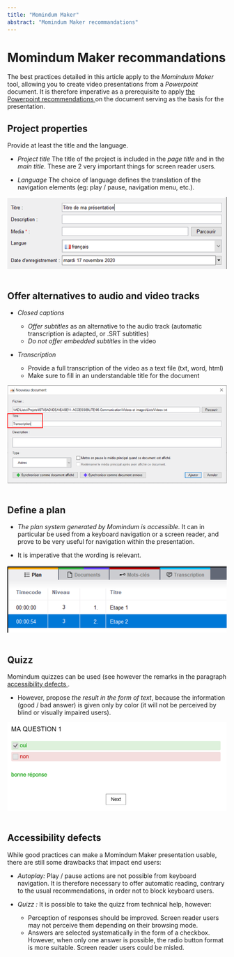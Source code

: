 ```yaml
---
title: "Momindum Maker"
abstract: "Momindum Maker recommandations"
---
```


# Momindum Maker recommandations 

The best practices detailed in this article apply to the *Momindum Maker* tool, allowing you to create video presentations from a *Powerpoint* document.
It is therefore imperative as a prerequisite to apply <a href="/en/content-and-communication/powerpoint/"> the Powerpoint recommendations </a> on the document serving as the basis for the presentation.

## Project properties
Provide at least the title and the language.

- *Project title*
The title of the project is included in the *page title* and in the *main title*.
These are 2 very important things for screen reader users.

- *Language*
The choice of language defines the translation of the navigation elements (eg: play / pause, navigation menu, etc.).

<img alt="" src="/fr/contenu-et-communication/images/titre-presentation.png" class="img-fluid" />  &nbsp;

## Offer alternatives to audio and video tracks
- *Closed captions*
	- *Offer subtitles* as an alternative to the audio track (automatic transcription is adapted, or .SRT subtitles)
	- *Do not offer embedded subtitles* in the video

- *Transcription*
	- Provide a full transcription of the video as a text file (txt, word, html)
	- Make sure to fill in an understandable title for the document
	
<img alt="" src="/fr/contenu-et-communication/images/momindum-alternative.png" class="img-fluid" />  &nbsp;
	
## Define a plan
- *The plan system generated by Momindum is accessible.*
It can in particular be used from a keyboard navigation or a screen reader, and prove to be very useful for navigation within the presentation.

- It is imperative that the wording is relevant.

<img alt="" src="/fr/contenu-et-communication/images/momindum-plan.png" class="img-fluid" />  &nbsp;
	
## Quizz
Momindum quizzes can be used (see however the remarks in the paragraph <a href="/en/content-and-communication/e-learning/momindum/#accessibility-defects"> accessibility defects </a>.

- However, propose *the result in the form of text*, because the information (good / bad answer) is given only by color (it will not be perceived by blind or visually impaired users).

<img alt="" src="/fr/contenu-et-communication/images/momindum-quizz.png" class="img-fluid" />  &nbsp;
	
## Accessibility defects

While good practices can make a Momindum Maker presentation usable, there are still some drawbacks that impact end users:

- *Autoplay:*
Play / pause actions are not possible from keyboard navigation.
It is therefore necessary to offer automatic reading, contrary to the usual recommendations, in order not to block keyboard users.

- *Quizz :*
It is possible to take the quizz from technical help, however:

	- Perception of responses should be improved.
	Screen reader users may not perceive them depending on their browsing mode.
	- Answers are selected systematically in the form of a checkbox.
	However, when only one answer is possible, the radio button format is more suitable.
	Screen reader users could be misled.




